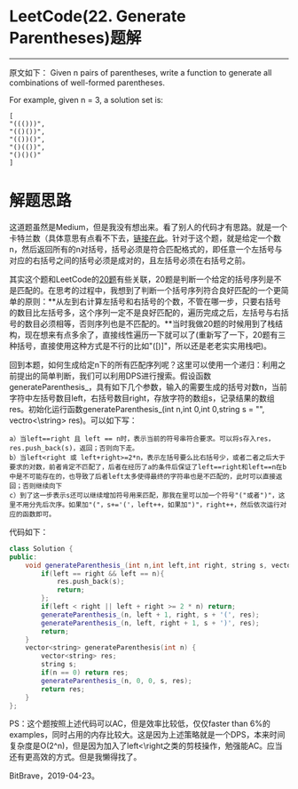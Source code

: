 # LeetCode(22. Generate Parentheses)题解
------
原文如下：
Given n pairs of parentheses, write a function to generate all combinations of well-formed parentheses.

For example, given n = 3, a solution set is:

    [
    "((()))",
    "(()())",
    "(())()",
    "()(())",
    "()()()"
    ]


# 解题思路
这道题虽然是Medium，但是我没有想出来。看了别人的代码才有思路。就是一个卡特兰数（具体意思有点看不下去，[链接在此](https://baike.baidu.com/item/%E5%8D%A1%E7%89%B9%E5%85%B0%E6%95%B0/6125746?fr=aladdin)。针对于这个题，就是给定一个数n，然后返回所有的n对括号，括号必须是符合匹配格式的，即任意一个左括号与对应的右括号之间的括号必须是成对的，且左括号必须在右括号之前。

其实这个题和LeetCode的[20题](https://leetcode.com/problems/valid-parentheses/)有些关联，20题是判断一个给定的括号序列是不是匹配的。在思考的过程中，我想到了判断一个括号序列符合良好匹配的一个更简单的原则：**从左到右计算左括号和右括号的个数，不管在哪一步，只要右括号的数目比左括号多，这个序列一定不是良好匹配的，遍历完成之后，左括号与右括号的数目必须相等，否则序列也是不匹配的。**当时我做20题的时候用到了栈结构，现在想来有点多余了，直接线性遍历一下就可以了(重新写了一下，20题有三种括号，直接使用这种方式是不行的比如"([)]"，所以还是老老实实用栈吧)。

回到本题，如何生成给定n下的所有匹配序列呢？这里可以使用一个递归：利用之前提出的简单判断，我们可以利用DPS进行搜索。假设函数generateParenthesis_，具有如下几个参数，输入的需要生成的括号对数n，当前字符中左括号数目left，右括号数目right，存放字符的数组s，记录结果的数组res。初始化运行函数generateParenthesis_(int n,int 0,int 0,string s = "", vectro\<\string\> res)。可以如下写：

    a）当left==right 且 left == n时，表示当前的符号串符合要求。可以将s存入res，res.push_back(s)，返回；否则向下走。
    b）当left<right 或 left+right>=2*n，表示左括号要么比右括号少，或者二者之后大于要求的对数，前者肯定不匹配了，后者在经历了a的条件后保证了left==right和left==n在b中是不可能存在的，也导致了后者left太多使得最终的字符串也是不匹配的，此时可以直接返回；否则继续向下
    c）到了这一步表示s还可以继续增加符号用来匹配，那我在里可以加一个符号"("或者")"，这里不用分先后次序。如果加"("，s+='('，left++，如果加")"，right++，然后依次运行对应的函数即可。

代码如下：
```c++
class Solution {
public:
    void generateParenthesis_(int n,int left,int right, string s, vector<string> &res){
        if(left == right && left == n){
            res.push_back(s);
            return;
        };
        if(left < right || left + right >= 2 * n) return;
        generateParenthesis_(n, left + 1, right, s + '(', res);
        generateParenthesis_(n, left, right + 1, s + ')', res);
        return;
    }
    vector<string> generateParenthesis(int n) {
        vector<string> res;
        string s;
        if(n == 0) return res;
        generateParenthesis_(n, 0, 0, s, res);
        return res;
    }
};
```

PS：这个题按照上述代码可以AC，但是效率比较低，仅仅faster than 6%的examples，同时占用的内存比较大。这是因为上述策略就是一个DPS，本来时间复杂度是O(2^n)，但是因为加入了left\<\right之类的剪枝操作，勉强能AC。应当还有更高效的方式。但是我懒得找了。

BitBrave，2019-04-23。



